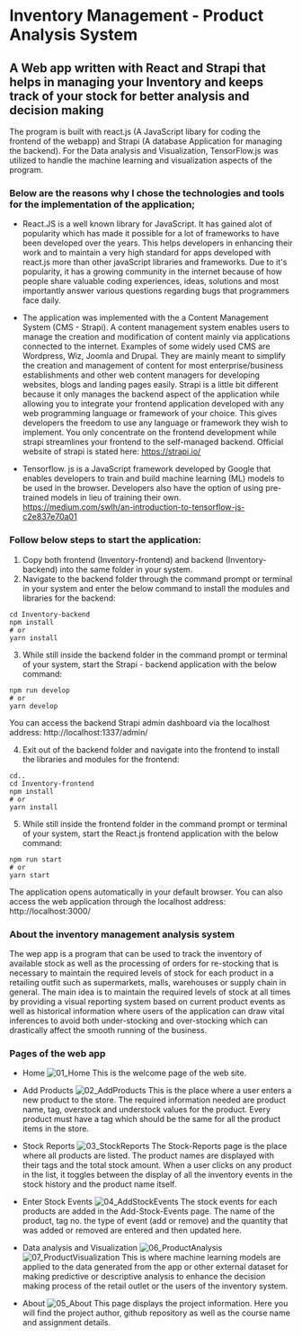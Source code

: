 # Inventory Management - Product Analysis System
## A Web app written with React and Strapi that helps in managing your Inventory and keeps track of your stock for better analysis and decision making

The program is built with react.js (A JavaScript libary for coding the frontend of the webapp) and Strapi (A database Application for managing the backend). For the Data analysis and Visualization,
TensorFlow.js was utilized to handle the machine learning and visualization aspects of the program.
### Below are the reasons why I chose the technologies and tools for the implementation of the application;
- React.JS is a well known library for JavaScript. It has gained alot of popularity which has made it possible for a lot of frameworks to have been developed over the years. This helps developers in enhancing their work and to maintain a very high standard for apps developed with react.js more than other javaScript libraries and frameworks. Due to it's popularity, it has a growing community in the internet because of how people share valuable coding experiences, ideas, solutions and most importantly answer various questions regarding bugs that programmers face daily. 

- The application was implemented with the a Content Management System (CMS - Strapi).
A content management system enables users to manage the creation and modification of content mainly via applications connected to the internet. Examples of some widely used CMS are Wordpress, Wiz, Joomla and Drupal. They are mainly meant to simplify the creation and management of content for most enterprise/business establishments and other web content managers for developing websites, blogs and landing pages easily. Strapi is a little bit different because it only manages the backend aspect of the application while allowing you to integrate your frontend application developed with any web programming language or framework of your choice. This gives developers the freedom to use any language or framework they wish to implement. You only concentrate on the frontend development while strapi streamlines your frontend to the self-managed backend. 
Official website of strapi is stated here: https://strapi.io/

- Tensorflow. js is a JavaScript framework developed by Google that enables developers to train and build machine learning (ML) models to be used in the browser. Developers also have the option of using pre-trained models in lieu of training their own.
https://medium.com/swlh/an-introduction-to-tensorflow-js-c2e837e70a01

### Follow below steps to start the application:

1. Copy both frontend (Inventory-frontend) and backend (Inventory-backend) into the same folder in your system.
2. Navigate to the backend folder through the command prompt or terminal in your system and enter the below command to install the modules and libraries for the backend:
```
cd Inventory-backend
npm install
# or
yarn install
```
3. While still inside the backend folder in the command prompt or terminal of your system, start the Strapi - backend application with the below command:
```
npm run develop
# or
yarn develop
```
You can access the backend Strapi admin dashboard via the localhost address: http://localhost:1337/admin/

4. Exit out of the backend folder and navigate into the frontend to install the libraries and modules for the frontend:
```
cd..
cd Inventory-frontend
npm install
# or
yarn install
```
5. While still inside the frontend folder in the command prompt or terminal of your system, start the React.js frontend application with the below command:
```
npm run start
# or
yarn start
```
The application opens automatically in your default browser. You can also access the web application through the localhost address: http://localhost:3000/
### About the inventory management analysis system
The wep app is a program that can be used to track the inventory of available stock as well as the processing of orders for re-stocking that is necessary to maintain the required levels of stock for each product in a retailing outfit such as supermarkets, malls, warehouses or supply chain in general. The main idea is to maintain the required levels of stock at all times by providing a visual reporting system based on current product events as well as historical information where users of the application can draw vital inferences to avoid both under-stocking and over-stocking which can drastically affect the smooth running of the business.

### Pages of the web app 
- Home
![01_Home](https://user-images.githubusercontent.com/55667443/167956431-1dfa8848-f282-4404-a9d0-62d851fda776.jpg)
This is the welcome page of the web site.

- Add Products
![02_AddProducts](https://user-images.githubusercontent.com/55667443/167956637-57bc071f-4ccd-4ad7-80db-9a8bfffdff14.jpg)
This is the place where a user enters a new product to the store. The required information needed are product name, tag, overstock and understock values for the product. Every product must have a tag which should be the same for all the product items in the store.

- Stock Reports
![03_StockReports](https://user-images.githubusercontent.com/55667443/167957380-8c8aeeb0-de9a-418a-b96b-27fee6a7538e.jpg)
The Stock-Reports page is the place where all products are listed. The product names are displayed with their tags and the total stock amount.
When a user clicks on any product in the list, it toggles between the display of all the inventory events in the stock history and the product name itself. 

- Enter Stock Events
![04_AddStockEvents](https://user-images.githubusercontent.com/55667443/167962108-43b0756f-4912-413a-87e9-02d87f3b518a.jpg)
The stock events for each products are added in the Add-Stock-Events page. The name of the product, tag no. the type of event (add or remove) and the quantity that was added or removed are entered and then updated here.

- Data analysis and Visualization
![06_ProductAnalysis](https://user-images.githubusercontent.com/55667443/169044690-a8d39242-dd3f-41f8-9724-835ea79edbc7.jpg)
![07_ProductVisualization](https://user-images.githubusercontent.com/55667443/169044720-587eead2-9282-451c-b647-33d0536bb38c.jpg)
This is where machine learning models are applied to the data generated from the app or other external dataset for making predictive or descriptive analysis to enhance the decision making process of the retail outlet or the users of the inventory system.

- About
![05_About](https://user-images.githubusercontent.com/55667443/167962699-019d9aa5-615c-4977-80e0-82efa6a07069.jpg)
This page displays the project information. Here you will find the project author, github repository as well as the course name and assignment details.



